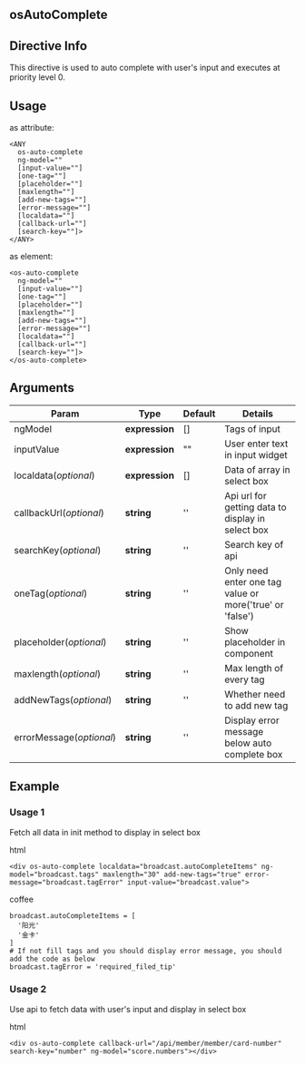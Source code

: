 ## osAutoComplete

## Directive Info
This directive is used to auto complete with user's input and executes at priority level 0.

## Usage
as attribute:
```
<ANY
  os-auto-complete
  ng-model=""
  [input-value=""]
  [one-tag=""]
  [placeholder=""]
  [maxlength=""]
  [add-new-tags=""]
  [error-message=""]
  [localdata=""]
  [callback-url=""]
  [search-key=""]>
</ANY>
```

as element:
```
<os-auto-complete
  ng-model=""
  [input-value=""]
  [one-tag=""]
  [placeholder=""]
  [maxlength=""]
  [add-new-tags=""]
  [error-message=""]
  [localdata=""]
  [callback-url=""]
  [search-key=""]>
</os-auto-complete>
```

## Arguments
Param | Type | Default | Details
----- | ---- | ------  | ------
ngModel                 | **expression** | []    | Tags of input
inputValue              | **expression** | ""    | User enter text in input widget
localdata(*optional*)   | **expression** | []    | Data of array in select box
callbackUrl(*optional*) | **string**     | ''    | Api url for getting data to display in select box
searchKey(*optional*)   | **string**     | ''    | Search key of api
oneTag(*optional*)      | **string**     | ''    | Only need enter one tag value or more('true' or 'false')
placeholder(*optional*) | **string**     | ''    | Show placeholder in component
maxlength(*optional*)   | **string**     | ''    | Max length of every tag
addNewTags(*optional*)  | **string**     | ''    | Whether need to add new tag
errorMessage(*optional*)    | **string** | ''    | Display error message below auto complete box


## Example

### Usage 1
Fetch all data in init method to display in select box

html
```
<div os-auto-complete localdata="broadcast.autoCompleteItems" ng-model="broadcast.tags" maxlength="30" add-new-tags="true" error-message="broadcast.tagError" input-value="broadcast.value">
```
coffee
```
broadcast.autoCompleteItems = [
  '阳光'
  '金卡'
]
# If not fill tags and you should display error message, you should add the code as below
broadcast.tagError = 'required_filed_tip'

```

### Usage 2
Use api to fetch data with user's input and display in select box

html
```
<div os-auto-complete callback-url="/api/member/member/card-number" search-key="number" ng-model="score.numbers"></div>
```

